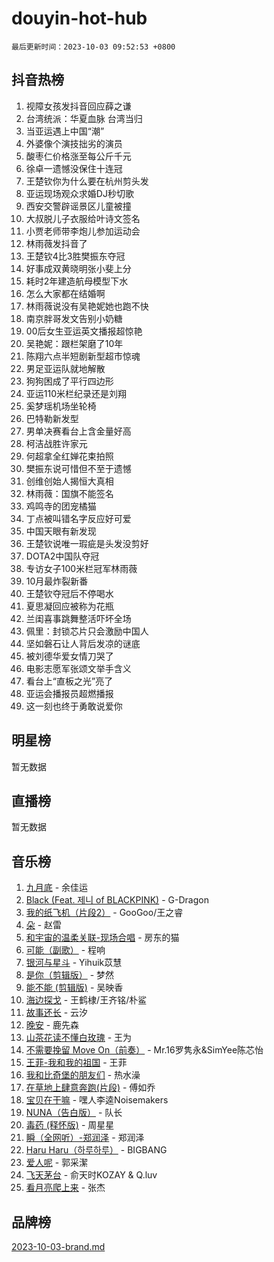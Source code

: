 # douyin-hot-hub

`最后更新时间：2023-10-03 09:52:53 +0800`

## 抖音热榜

1. 视障女孩发抖音回应薛之谦
1. 台湾统派：华夏血脉 台湾当归
1. 当亚运遇上中国“潮”
1. 外婆像个演技拙劣的演员
1. 酸枣仁价格涨至每公斤千元
1. 徐卓一遗憾没保住十连冠
1. 王楚钦你为什么要在杭州剪头发
1. 亚运现场观众求婚DJ秒切歌
1. 西安交警辟谣景区儿童被撞
1. 大叔脱儿子衣服给叶诗文签名
1. 小贾老师带李炮儿参加运动会
1. 林雨薇发抖音了
1. 王楚钦4比3胜樊振东夺冠
1. 好事成双黄晓明张小斐上分
1. 耗时2年建造航母模型下水
1. 怎么大家都在结婚啊
1. 林雨薇说没有吴艳妮她也跑不快
1. 南京胖哥发文告别小奶糖
1. 00后女生亚运英文播报超惊艳
1. 吴艳妮：跟栏架磨了10年
1. 陈翔六点半短剧新型超市惊魂
1. 男足亚运队就地解散
1. 狗狗困成了平行四边形
1. 亚运110米栏纪录还是刘翔
1. 奚梦瑶机场坐轮椅
1. 巴特勒新发型
1. 男单决赛看台上含金量好高
1. 柯洁战胜许家元
1. 何超拿全红婵花束拍照
1. 樊振东说可惜但不至于遗憾
1. 创维创始人揭恒大真相
1. 林雨薇：国旗不能签名
1. 鸡鸣寺的团宠橘猫
1. 丁点被叫错名字反应好可爱
1. 中国天眼有新发现
1. 王楚钦说唯一瑕疵是头发没剪好
1. DOTA2中国队夺冠
1. 专访女子100米栏冠军林雨薇
1. 10月最炸裂新番
1. 王楚钦夺冠后不停喝水
1. 夏思凝回应被称为花瓶
1. 兰闺喜事跳舞整活吓坏全场
1. 佩里：封锁芯片只会激励中国人
1. 坚如磐石让人背后发凉的谜底
1. 被刘德华爱女情刀哭了
1. 电影志愿军张颂文举手含义
1. 看台上“直板之光”亮了
1. 亚运会播报员超燃播报
1. 这一刻也终于勇敢说爱你

## 明星榜

暂无数据

## 直播榜

暂无数据

## 音乐榜

1. [九月底](https://sf3-cdn-tos.douyinstatic.com/obj/tos-cn-ve-2774/oMfewG4PDTFhF8iz3OGQ7ABH5i6fCgnMaoCbzZ) - 余佳运
1. [Black (Feat. 제니 of BLACKPINK)](https://sf3-cdn-tos.douyinstatic.com/obj/tos-cn-ve-2774/2eb92e2debbe4fe0a552bc099aef7f28) - G-Dragon
1. [我的纸飞机（片段2）](https://sf6-cdn-tos.douyinstatic.com/obj/tos-cn-ve-2774/oM2ZrKcg2CD5AeRB2gkeXOFB1IxAGJdZPazYHf) - GooGoo/王之睿
1. [朵](https://sf3-cdn-tos.douyinstatic.com/obj/tos-cn-ve-2774/932f5bdfcd7c47b880525e92ab8a4999) - 赵雷
1. [和宇宙的温柔关联-现场合唱](https://sf6-cdn-tos.douyinstatic.com/obj/tos-cn-ve-2774/o0hONGDYQBgk0e5bqDeQOonVmncA6tC2nBwZLT) - 房东的猫
1. [可能（副歌）](https://sf3-cdn-tos.douyinstatic.com/obj/tos-cn-ve-2774/cde1731888894259b333569393c2fb51) - 程响
1. [银河与星斗](https://sf3-cdn-tos.douyinstatic.com/obj/tos-cn-ve-2774/3cc0bf5f0ef140f7b6743a631bcf3c58) - Yihuik苡慧
1. [是你（剪辑版）](https://sf3-cdn-tos.douyinstatic.com/obj/tos-cn-ve-2774/46019dae783c4c969944217fe1cfafc4) - 梦然
1. [能不能 (剪辑版)](https://sf3-cdn-tos.douyinstatic.com/obj/tos-cn-ve-2774/fc4a6c45b4a34277ba4088e1d7fdff98) - 吴映香
1. [海边探戈](https://sf6-cdn-tos.douyinstatic.com/obj/tos-cn-ve-2774/os9gE0VQCGqt6VQkZDyBBYvfSDY0QFe3vVmubn) - 王鹤棣/王齐铭/朴鲨
1. [故事还长](https://sf6-cdn-tos.douyinstatic.com/obj/tos-cn-ve-2774/30a26758c8594f0ab81ac675c33ee2c5) - 云汐
1. [晚安](https://sf6-cdn-tos.douyinstatic.com/obj/tos-cn-ve-2774/a724c5e224464218839820f4e4fd632f) - 鹿先森
1. [山茶花读不懂白玫瑰](https://sf3-cdn-tos.douyinstatic.com/obj/tos-cn-ve-2774/osfn8B7DktrRHEPJgPCfDbw7QDQEkwC16BxZg9) - 王为
1. [不需要挽留 Move On（前奏）](https://sf6-cdn-tos.douyinstatic.com/obj/tos-cn-ve-2774/ooCBhgCCkF4nExzQL9WZSUbitfA8IsDkgQIYhe) - Mr.16罗隽永&SimYee陈芯怡
1. [王菲-我和我的祖国](https://sf3-cdn-tos.douyinstatic.com/obj/tos-cn-ve-2774/3ef0f373017541e18566595c96123cab) - 王菲
1. [我和比奇堡的朋友们](https://sf6-cdn-tos.douyinstatic.com/obj/tos-cn-ve-2774/f0505db981ea4a6d91453a15924a82aa) - 热水澡
1. [在草地上肆意奔跑(片段)](https://sf6-cdn-tos.douyinstatic.com/obj/tos-cn-ve-2774/8831d494742f45dabdfa8adb8b817259) - 傅如乔
1. [宝贝在干嘛](https://sf3-cdn-tos.douyinstatic.com/obj/tos-cn-ve-2774/okW4hBCfJI5B2ZEgTCtikhMW7IafzNrBQIYkpJ) - 嘿人李逵Noisemakers
1. [NUNA（告白版）](https://sf6-cdn-tos.douyinstatic.com/obj/tos-cn-ve-2774/a65828cbd8ce41a78a430a58b49f4feb) - 队长
1. [毒药 (释怀版)](https://sf6-cdn-tos.douyinstatic.com/obj/tos-cn-ve-2774/oYILMEAzspdZBIzy4frJNB8ZHPHWAhiwowd4Ad) - 周星星
1. [瞬（全网听）-郑润泽](https://sf3-cdn-tos.douyinstatic.com/obj/tos-cn-ve-2774/o4Vb9eJZClCZTnRQYy0BRSeHGrDtrkrQgIBvQt) - 郑润泽
1. [Haru Haru（하루하루）](https://sf6-cdn-tos.douyinstatic.com/obj/tos-cn-ve-2774/940c04aa98154ee7bdbaaa2ad9f28aec) - BIGBANG
1. [爱人呢](https://sf3-cdn-tos.douyinstatic.com/obj/tos-cn-ve-2774/2041dc10f3c442f1992b439a00eaf2ba) - 郭采潔
1. [飞天茅台](https://sf3-cdn-tos.douyinstatic.com/obj/tos-cn-ve-2774/o4GhTV5kIuMWmC2Ai1WzNglssgBfQaqQCSLxUU) - 俞天时KOZAY & Q.luv
1. [看月亮爬上来](https://sf6-cdn-tos.douyinstatic.com/obj/tos-cn-ve-2774/356c324112764016b25295e535f2daf0) - 张杰

## 品牌榜

[2023-10-03-brand.md](2023-10-03-brand.md)
